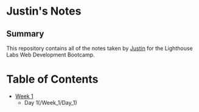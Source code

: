 # Justin's Notes
## Summary
This repository contains all of the notes taken by [Justin](https://github.com/JSKwok) for the Lighthouse Labs Web Development Bootcamp.
# Table of Contents
* [Week 1](/Week_1)
  * Day 1(/Week_1/Day_1)